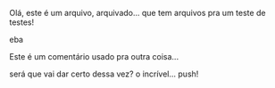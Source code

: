 Olá, este é um arquivo, arquivado... que tem arquivos pra um teste de testes!

eba

Este é um comentário usado pra outra coisa...

será que vai dar certo dessa vez? o incrível... push!
